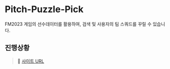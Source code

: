 # Pitch-Puzzle-Pick

FM2023 게임의 선수데이터를 활용하여, 검색 및 사용자의 팀 스쿼드를 꾸릴 수 있습니다.

## 진행상황

> 📎 <a href='https://dramatic-payment-177.notion.site/Pitch-Puzzle-Pick-bf2d79b00eda45aba972c514259f66e9?pvs=4'>사이트 URL</a>
